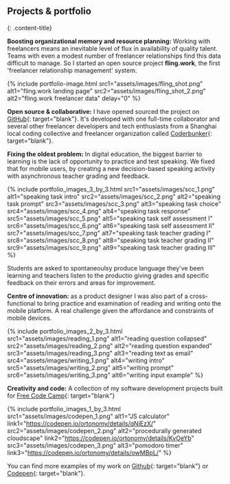 ---
---

## Projects & portfolio
{: .content-title}

<div class="content-title-sub"><span class="content-title-decorator"></span><i class="fa fa-pencil"></i><span class="content-title-decorator"></span></div>

**Boosting organizational memory and resource planning:** Working with freelancers means an inevitable level of flux in availability of quality talent. Teams with even a modest number of freelancer relationships find this data difficult to manage. So I started an open source project **fling.work**, the first 'freelancer relationship management' system. 

{% include portfolio-image.html src1="assets/images/fling_shot.png" alt1="fling.work landing page" src2="assets/images/fling_shot_2.png" alt2="fling.work freelancer data" delay="0" %}

**Open source & collaborative:** I have opened sourced the project on [GitHub](https://github.com/ortonomy/flingapp-frontend){: target="blank"}. It's developed with one full-time collaborator and several other freelancer developers and tech enthusiasts from a Shanghai local coding collective and freelancer organization called [Coderbunker](https://coderbunker.com/){: target="blank"}.

<div class="content-title-sub"><span class="content-title-decorator"></span><i class="fa fa-pencil"></i><span class="content-title-decorator"></span></div>

**Fixing the oldest problem:** In digital education, the biggest barrier to learning is the lack of opportunity to practice and test speaking. We fixed that for mobile users, by creating a new decision-based speaking activity with asynchronous teacher grading and feedback.

{% 
  include portfolio_images_3_by_3.html 
  src1="assets/images/scc_1.png" 
  alt1="speaking task intro" 
  src2="assets/images/scc_2.png" 
  alt2="speaking task prompt"
  src3="assets/images/scc_3.png" 
  alt3="speaking task choice" 
  src4="assets/images/scc_4.png" 
  alt4="speaking task response"  
  src5="assets/images/scc_5.png" 
  alt5="speaking task self assessment I" 
  src6="assets/images/scc_6.png" 
  alt6="speaking task self assessment II"
  src7="assets/images/scc_7.png" 
  alt7="speaking task teacher grading I"
  src8="assets/images/scc_8.png" 
  alt8="speaking task teacher grading II"
  src9="assets/images/scc_9.png" 
  alt9="speaking task teacher grading III"
%}

Students are asked to spontaneoulsy produce language they've been learning and teachers listen to the productio giving grades and specific feedback on their errors and areas for improvement.

<div class="content-title-sub"><span class="content-title-decorator"></span><i class="fa fa-pencil"></i><span class="content-title-decorator"></span></div>

**Centre of innovation:** as a product designer I was also part of a cross-functional to bring practice and examination of reading and writing onto the mobile platform. A real challenge given the affordance and constraints of mobile devices.

{% 
  include portfolio_images_2_by_3.html 
  src1="assets/images/reading_1.png" 
  alt1="reading question collapsed" 
  src2="assets/images/reading_2.png" 
  alt2="reading question expanded"
  src3="assets/images/reading_3.png" 
  alt3="reading text as email" 
  src4="assets/images/writing_1.png" 
  alt4="writing intro"  
  src5="assets/images/writing_2.png" 
  alt5="writing prompt" 
  src6="assets/images/writing_3.png" 
  alt6="writing input example"
%}

<div class="content-title-sub"><span class="content-title-decorator"></span><i class="fa fa-code"></i><span class="content-title-decorator"></span></div>

**Creativity and code:** A collection of my software development projects built for [Free Code Camp](https://freecodecamp.com/){: target="blank"}

{% 
  include portfolio_images_1_by_3.html 
  src1="assets/images/codepen_1.png" 
  alt1="JS calculator" 
  link1="https://codepen.io/ortonomy/details/qNjEzX/"
  src2="assets/images/codepen_2.png" 
  alt2="procedurally generated cloudscape"
  link2="https://codepen.io/ortonomy/details/KvOeYb"
  src3="assets/images/codepen_3.png" 
  alt3="pomodoro timer" 
  link3="https://codepen.io/ortonomy/details/owMBpL/"
%}

You can find more examples of my work on [Github](https://github.com/ortonomy){: target="blank"} or [Codepen](https://codepen.io/ortonomy/){: target="blank"}. 


